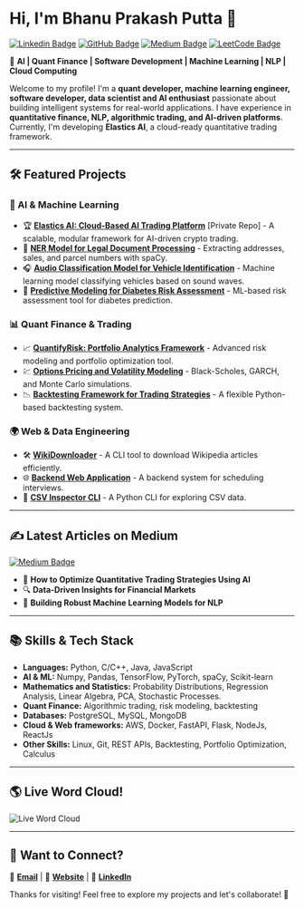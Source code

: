 # **Hi, I'm Bhanu Prakash Putta 👋**

[![Linkedin Badge](https://img.shields.io/badge/-LinkedIn-blue?style=flat&logo=Linkedin&logoColor=white&link=https://www.linkedin.com/in/bprakashputta/)](https://www.linkedin.com/in/bprakashputta/)
[![GitHub Badge](https://img.shields.io/badge/-GitHub-24292e?style=flat&logo=Github&logoColor=white&link=https://github.com/bprakashputta)](https://github.com/bprakashputta)
[![Medium Badge](https://img.shields.io/badge/-Medium-000000?style=flat&labelColor=000000&logo=Medium&link=https://medium.com/@bprakashputta)](https://medium.com/@bprakashputta)
[![LeetCode Badge](https://img.shields.io/badge/-LeetCode-orange?style=flat&logo=LeetCode&logoColor=white&link=https://leetcode.com/bprakashputta)](https://leetcode.com/bprakashputta)

🚀 **AI | Quant Finance | Software Development | Machine Learning | NLP | Cloud Computing**

Welcome to my profile! I'm a **quant developer, machine learning engineer, software developer, data scientist and AI enthusiast** passionate about building intelligent systems for real-world applications. I have experience in **quantitative finance, NLP, algorithmic trading, and AI-driven platforms**. Currently, I'm developing **Elastics AI**, a cloud-ready quantitative trading framework. 

---

## **🛠️ Featured Projects**

### **🔹 AI & Machine Learning**
- 🏆 **[Elastics AI: Cloud-Based AI Trading Platform](https://github.com/bprakashputta/Elastics-AI)** [Private Repo] - A scalable, modular framework for AI-driven crypto trading.
- 🤖 **[NER Model for Legal Document Processing](https://github.com/bprakashputta/NER_Legal_Extraction)** - Extracting addresses, sales, and parcel numbers with spaCy.
- 🎧 **[Audio Classification Model for Vehicle Identification](https://github.com/bprakashputta/Audio_Classification_Model_for_Vehicle_Identification)** - Machine learning model classifying vehicles based on sound waves.
- 🧠 **[Predictive Modeling for Diabetes Risk Assessment](https://github.com/bprakashputta/Predictive_Modeling_for_Diabetes_Risk_Assessment)** - ML-based risk assessment tool for diabetes prediction.

### **📊 Quant Finance & Trading**
- 📈 **[QuantifyRisk: Portfolio Analytics Framework](https://github.com/bprakashputta/QuantifyRisk)** - Advanced risk modeling and portfolio optimization tool.
- 💹 **[Options Pricing and Volatility Modeling](https://github.com/bprakashputta/OptionsPricing)** - Black-Scholes, GARCH, and Monte Carlo simulations.
- 📉 **[Backtesting Framework for Trading Strategies](https://github.com/bprakashputta/Backtest-Trading-Strategies)** - A flexible Python-based backtesting system.

### **🌍 Web & Data Engineering**
- 🛠 **[WikiDownloader](https://github.com/bprakashputta/WikiDownloader)** - A CLI tool to download Wikipedia articles efficiently.
- 🌐 **[Backend Web Application](https://github.com/bprakashputta/schedule_interview_backend_webapp)** - A backend system for scheduling interviews.
- 📝 **[CSV Inspector CLI](https://github.com/bprakashputta/CSV-Inspector)** - A Python CLI for exploring CSV data.

---

## **✍️ Latest Articles on Medium**
[![Medium Badge](https://img.shields.io/badge/-View%20my%20articles-000000?style=flat&labelColor=000000&logo=Medium&link=https://medium.com/@bprakashputta)](https://medium.com/@bprakashputta)
- 📢 **How to Optimize Quantitative Trading Strategies Using AI**
- 🔍 **Data-Driven Insights for Financial Markets**
- 🎯 **Building Robust Machine Learning Models for NLP**

---

## **📚 Skills & Tech Stack**
- **Languages:** Python, C/C++, Java, JavaScript
- **AI & ML:** Numpy, Pandas, TensorFlow, PyTorch, spaCy, Scikit-learn
- **Mathematics and Statistics:** Probability Distributions, Regression Analysis, Linear Algebra, PCA, Stochastic Processes.
- **Quant Finance:** Algorithmic trading, risk modeling, backtesting
- **Databases:** PostgreSQL, MySQL, MongoDB
- **Cloud & Web frameworks:** AWS, Docker, FastAPI, Flask, NodeJs, ReactJs
- **Other Skills:** Linux, Git, REST APIs, Backtesting, Portfolio Optimization, Calculus


---
## 🌎 Live Word Cloud!
![Live Word Cloud](https://raw.githubusercontent.com/YOUR_GITHUB_USERNAME/YOUR_REPO/main/wordcloud.png)

---

## **💬 Want to Connect?**
📩 **[Email](mailto:bprakashputta@gmail.com)** | 🏡 **[Website](https://bprakashputta.github.io/)** | 🤝 **[LinkedIn](https://www.linkedin.com/in/bprakashputta/)**

Thanks for visiting! Feel free to explore my projects and let's collaborate! 🚀

